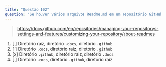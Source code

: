 ```yaml
---
title: "Questão 102"
question: "Se houver vários arquivos Readme.md em um repositório GitHub, qual é a ordem de prioridade para exibi-los?"
---
```



> https://docs.github.com/en/repositories/managing-your-repositorys-settings-and-features/customizing-your-repository/about-readmes
1. [ ] Diretório raiz, diretório `.docs`, diretório `.github`
1. [ ] Diretório `.docs`, diretório raiz, diretório `.github`
1. [x] Diretório `.github`, diretório raiz, diretório `.docs`
1. [ ] Diretório `.docs`, diretório `.github`, diretório raiz
